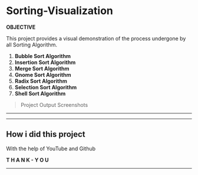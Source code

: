 # Sorting-Visualization

**OBJECTIVE**

This project provides a visual demonstration of the process
undergone by all Sorting Algorithm.

1. **Bubble Sort Algorithm**
1. **Insertion Sort Algorithm**
1. **Merge Sort Algorithm**
1. **Gnome Sort Algorithm**
1. **Radix Sort Algorithm**
1. **Selection Sort Algorithm**
1. **Shell Sort Algorithm**

>Project Output Screenshots

---


***
## How i did this project

With the help of YouTube and Github

**T H A N K - Y O U**

***
